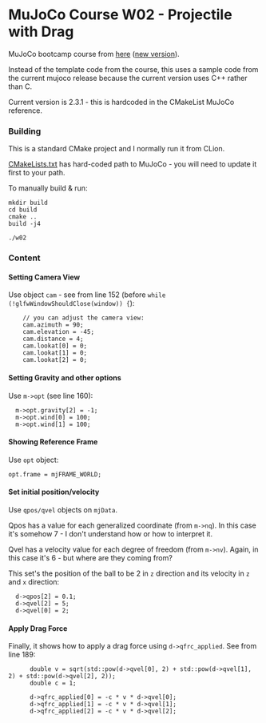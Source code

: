 # MuJoCo Course W02 - Projectile with Drag

MuJoCo bootcamp course from [here](https://pab47.github.io/mujoco.html) ([new version](https://pab47.github.io/mujoco2022.html)).

Instead of the template code from the course, this uses a sample code from the current mujoco release because the current version uses C++ rather than C.

Current version is 2.3.1 - this is hardcoded in the CMakeList MuJoCo reference.


### Building
This is a standard CMake project and I normally run it from CLion.

[CMakeLists.txt](CMakeLists.txt) has hard-coded path to MuJoCo - you will need to update it first to your path.

To manually build & run:

    mkdir build
    cd build
    cmake ..
    build -j4

    ./w02

### Content
#### Setting Camera View
Use object `cam` - see from line 152 (before `while (!glfwWindowShouldClose(window)) {`):

        // you can adjust the camera view:
        cam.azimuth = 90;
        cam.elevation = -45;
        cam.distance = 4;
        cam.lookat[0] = 0;
        cam.lookat[1] = 0;
        cam.lookat[2] = 0;

#### Setting Gravity and other options
Use `m->opt` (see line 160):

      m->opt.gravity[2] = -1;
      m->opt.wind[0] = 100;
      m->opt.wind[1] = 100;

#### Showing Reference Frame
Use `opt` object:

    opt.frame = mjFRAME_WORLD;

#### Set initial position/velocity
Use `qpos/qvel` objects on `mjData`.

Qpos has a value for each generalized coordinate (from `m->nq`). In this case it's somehow 7 - I don't understand how or how to interpret it.

Qvel has a velocity value for each degree of freedom (from `m->nv`). Again, in this case it's 6 - but where are they coming from?

This set's the position of the ball to be 2 in `z` direction and its velocity in `z` and `x` direction:

      d->qpos[2] = 0.1;
      d->qvel[2] = 5;
      d->qvel[0] = 2;

#### Apply Drag Force
Finally, it shows how to apply a drag force using `d->qfrc_applied`. See from line 189:

          double v = sqrt(std::pow(d->qvel[0], 2) + std::pow(d->qvel[1], 2) + std::pow(d->qvel[2], 2));
          double c = 1;

          d->qfrc_applied[0] = -c * v * d->qvel[0];
          d->qfrc_applied[1] = -c * v * d->qvel[1];
          d->qfrc_applied[2] = -c * v * d->qvel[2];



